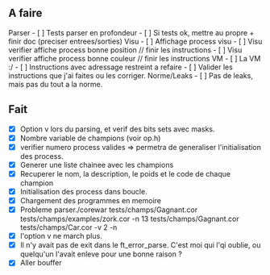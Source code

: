 ## A faire
Parser
	- [ ] Tests parser en profondeur
	- [ ] Si tests ok, mettre au propre + finir doc (preciser entrees/sorties)
Visu
	- [ ] Affichage process visu
	- [ ] Visu verifier affiche process bonne position // finir les instructions
	- [ ] Visu verifier affiche process bonne couleur // finir les instructions
VM
	- [ ] La VM :/
	- [ ] Instructions avec adressage restreint a refaire
	- [ ] Valider les instructions que j'ai faites ou les corriger.
Norme/Leaks
	- [ ] Pas de leaks, mais pas du tout a la norme.

## Fait
- [x] Option v lors du parsing, et verif des bits sets avec masks.
- [x] Nombre variable de champions (voir op.h)
- [x] verifier numero process valides => permetra de generaliser l'initialisation des process.
- [x] Generer une liste chainee avec les champions
- [x] Recuperer le nom, la description, le poids et le code de chaque champion
- [x] Initialisation des process dans boucle.
- [x] Chargement des programmes en memoire
- [x] Probleme parser./corewar tests/champs/Gagnant.cor tests/champs/examples/zork.cor -n 13 tests/champs/Gagnant.cor tests/champs/Car.cor -v 2 -n
- [x] l'option v ne march plus.
- [x] Il n'y avait pas de exit dans le ft\_error\_parse. C'est moi qui l'qi oublie, ou quelqu'un l'avait enleve pour une bonne raison ?
- [x] Aller bouffer
